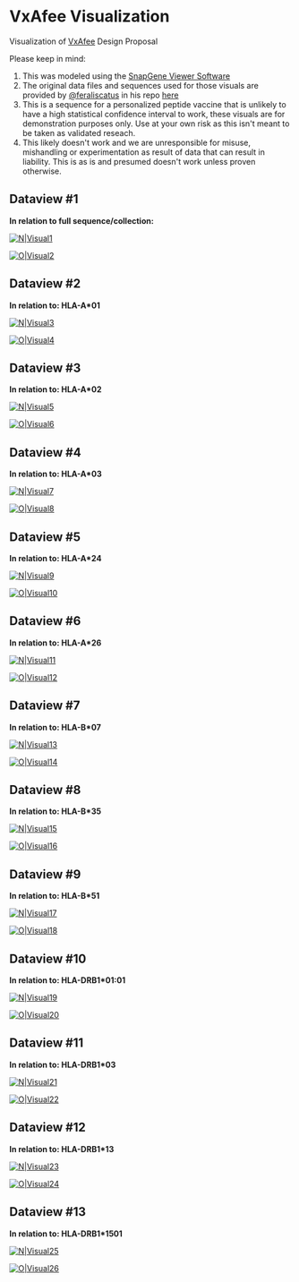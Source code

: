 # VxAfee Visualization
Visualization of [VxAfee](https://github.com/feraliscatus/VxAfee) Design Proposal

Please keep in mind:
1. This was modeled using the [SnapGene Viewer Software](https://www.snapgene.com/snapgene-viewer/)
2. The original data files and sequences used for those visuals are provided by [@feraliscatus](https://github.com/feraliscatus) in his repo [here](https://github.com/feraliscatus/VxAfee)
3. This is a sequence for a personalized peptide vaccine that is unlikely to have a high statistical confidence interval to work, these visuals are for demonstration purposes only. Use at your own risk as this isn't meant to be taken as validated reseach. 
4. This likely doesn't work and we are unresponsible for misuse, mishandling or experimentation as result of data that can result in liability. This is as is and presumed doesn't work unless proven otherwise.

## Dataview #1
**In relation to full sequence/collection:**  

[![N|Visual1](https://raw.githubusercontent.com/Cov19/VxAfee-Visualization/master/Visuals/Visual1.png)](https://github.com/Cov19/VxAfee-Visualization)

[![O|Visual2](https://raw.githubusercontent.com/Cov19/VxAfee-Visualization/master/Visuals/Visual2.png)](https://github.com/Cov19/VxAfee-Visualization)

## Dataview #2
**In relation to: HLA-A*01**  

[![N|Visual3](https://raw.githubusercontent.com/Cov19/VxAfee-Visualization/master/Visuals/Visual3.png)](https://github.com/Cov19/VxAfee-Visualization)

[![O|Visual4](https://raw.githubusercontent.com/Cov19/VxAfee-Visualization/master/Visuals/Visual4.png)](https://github.com/Cov19/VxAfee-Visualization)

## Dataview #3
**In relation to: HLA-A*02**  

[![N|Visual5](https://raw.githubusercontent.com/Cov19/VxAfee-Visualization/master/Visuals/Visual5.png)](https://github.com/Cov19/VxAfee-Visualization)

[![O|Visual6](https://raw.githubusercontent.com/Cov19/VxAfee-Visualization/master/Visuals/Visual6.png)](https://github.com/Cov19/VxAfee-Visualization)

## Dataview #4
**In relation to: HLA-A*03**  

[![N|Visual7](https://raw.githubusercontent.com/Cov19/VxAfee-Visualization/master/Visuals/Visual7.png)](https://github.com/Cov19/VxAfee-Visualization)

[![O|Visual8](https://raw.githubusercontent.com/Cov19/VxAfee-Visualization/master/Visuals/Visual8.png)](https://github.com/Cov19/VxAfee-Visualization)

## Dataview #5
**In relation to: HLA-A*24**

[![N|Visual9](https://raw.githubusercontent.com/Cov19/VxAfee-Visualization/master/Visuals/Visual9.png)](https://github.com/Cov19/VxAfee-Visualization)

[![O|Visual10](https://raw.githubusercontent.com/Cov19/VxAfee-Visualization/master/Visuals/Visual10.png)](https://github.com/Cov19/VxAfee-Visualization)

## Dataview #6
**In relation to: HLA-A*26**  

[![N|Visual11](https://raw.githubusercontent.com/Cov19/VxAfee-Visualization/master/Visuals/Visual11.png)](https://github.com/Cov19/VxAfee-Visualization)

[![O|Visual12](https://raw.githubusercontent.com/Cov19/VxAfee-Visualization/master/Visuals/Visual12.png)](https://github.com/Cov19/VxAfee-Visualization)

## Dataview #7
**In relation to: HLA-B*07**  

[![N|Visual13](https://raw.githubusercontent.com/Cov19/VxAfee-Visualization/master/Visuals/Visual13.png)](https://github.com/Cov19/VxAfee-Visualization)

[![O|Visual14](https://raw.githubusercontent.com/Cov19/VxAfee-Visualization/master/Visuals/Visual14.png)](https://github.com/Cov19/VxAfee-Visualization)

## Dataview #8
**In relation to: HLA-B*35**  

[![N|Visual15](https://raw.githubusercontent.com/Cov19/VxAfee-Visualization/master/Visuals/Visual15.png)](https://github.com/Cov19/VxAfee-Visualization)

[![O|Visual16](https://raw.githubusercontent.com/Cov19/VxAfee-Visualization/master/Visuals/Visual16.png)](https://github.com/Cov19/VxAfee-Visualization)

## Dataview #9
**In relation to: HLA-B*51**

[![N|Visual17](https://raw.githubusercontent.com/Cov19/VxAfee-Visualization/master/Visuals/Visual17.png)](https://github.com/Cov19/VxAfee-Visualization)

[![O|Visual18](https://raw.githubusercontent.com/Cov19/VxAfee-Visualization/master/Visuals/Visual18.png)](https://github.com/Cov19/VxAfee-Visualization)

## Dataview #10
**In relation to: HLA-DRB1*01:01**  

[![N|Visual19](https://raw.githubusercontent.com/Cov19/VxAfee-Visualization/master/Visuals/Visual19.png)](https://github.com/Cov19/VxAfee-Visualization)

[![O|Visual20](https://raw.githubusercontent.com/Cov19/VxAfee-Visualization/master/Visuals/Visual20.png)](https://github.com/Cov19/VxAfee-Visualization)

## Dataview #11
**In relation to: HLA-DRB1*03**  

[![N|Visual21](https://raw.githubusercontent.com/Cov19/VxAfee-Visualization/master/Visuals/Visual21.png)](https://github.com/Cov19/VxAfee-Visualization)

[![O|Visual22](https://raw.githubusercontent.com/Cov19/VxAfee-Visualization/master/Visuals/Visual22.png)](https://github.com/Cov19/VxAfee-Visualization)

## Dataview #12
**In relation to: HLA-DRB1*13**

[![N|Visual23](https://raw.githubusercontent.com/Cov19/VxAfee-Visualization/master/Visuals/Visual23.png)](https://github.com/Cov19/VxAfee-Visualization)

[![O|Visual24](https://raw.githubusercontent.com/Cov19/VxAfee-Visualization/master/Visuals/Visual24.png)](https://github.com/Cov19/VxAfee-Visualization)

## Dataview #13
**In relation to: HLA-DRB1*1501**  

[![N|Visual25](https://raw.githubusercontent.com/Cov19/VxAfee-Visualization/master/Visuals/Visual25.png)](https://github.com/Cov19/VxAfee-Visualization)

[![O|Visual26](https://raw.githubusercontent.com/Cov19/VxAfee-Visualization/master/Visuals/Visual26.png)](https://github.com/Cov19/VxAfee-Visualization)
